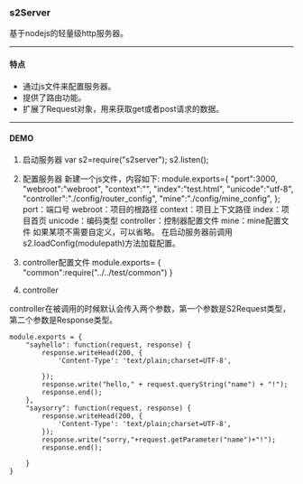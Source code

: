 ### s2Server
基于nodejs的轻量级http服务器。

***
#### 特点

*  通过js文件来配置服务器。
*  提供了路由功能。
*  扩展了Request对象，用来获取get或者post请求的数据。

***
#### DEMO
1. 启动服务器
 var s2=require("s2server");
 s2.listen();

2. 配置服务器
新建一个js文件，内容如下:
module.exports={
	"port":3000,
	"webroot":"webroot",
	"context":"",
	"index":"test.html",
	"unicode":"utf-8",
	"controller":"./config/router_config",
	"mine":"./config/mine_config",
}; 
port：端口号
webroot：项目的根路径
context：项目上下文路径
index：项目首页
unicode：编码类型
controller：控制器配置文件
mine：mine配置文件
如果某项不需要自定义，可以省略。
在启动服务器前调用s2\.loadConfig(modulepath)方法加载配置。

3. controller配置文件
module.exports= {
	"common":require("../../test/common")
}

4. controller

controller在被调用的时候默认会传入两个参数，第一个参数是S2Request类型，第二个参数是Response类型。

	module.exports = {
		"sayhello": function(request, response) {
			response.writeHead(200, {
				'Content-Type': 'text/plain;charset=UTF-8',

			});
			response.write("hello," + request.queryString("name") + "!");
			response.end();
		},
		"saysorry": function(request, response) {
			response.writeHead(200, {
				'Content-Type': 'text/plain;charset=UTF-8',
			});
			response.write("sorry,"+request.getParameter("name")+"!");
			response.end();

		}
	}
